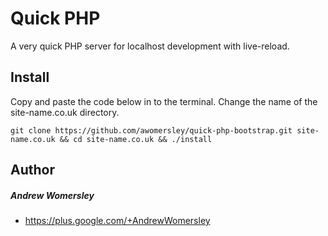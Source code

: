 # Quick PHP

A very quick PHP server for localhost development with live-reload.

## Install
Copy and paste the code below in to the terminal. Change the name of the site-name.co.uk directory.

    git clone https://github.com/awomersley/quick-php-bootstrap.git site-name.co.uk && cd site-name.co.uk && ./install

## Author

##### Andrew Womersley

- <https://plus.google.com/+AndrewWomersley>

